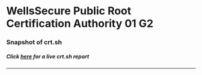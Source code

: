 # WellsSecure Public Root Certification Authority 01 G2
### Snapshot of crt.sh
##### Click [here](https://crt.sh/?q=83478AAE5E9722D3F13FF952E9E7B41FABB9D69613A54C5DEC0D696C7AABE551) for a live crt.sh report

---
